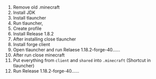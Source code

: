 1. Remove old .minecraft
2. Install JDK
2. Install tlauncher
3. Run tlauncher,
4. Create profile
5. Install Release 1.8.2
6. After installing close tlauncher
7. Install forge client
8. Open tlauncher and run Relaese 1.18.2-forge-40......
9. After run close minecraft
10. Put everything from `client` and `shared` into `.minecraft` (Shortcut in tlauncher)
11. Run Release 1.18.2-forge-40......
